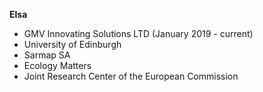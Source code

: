**Elsa**

- GMV Innovating Solutions LTD (January 2019 - current)
- University of Edinburgh
- Sarmap SA
- Ecology Matters
- Joint Research Center of the European Commission
